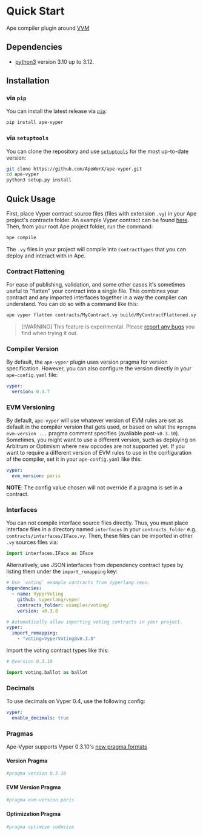 # Quick Start

Ape compiler plugin around [VVM](https://github.com/vyperlang/vvm)

## Dependencies

- [python3](https://www.python.org/downloads) version 3.10 up to 3.12.

## Installation

### via `pip`

You can install the latest release via [`pip`](https://pypi.org/project/pip/):

```bash
pip install ape-vyper
```

### via `setuptools`

You can clone the repository and use [`setuptools`](https://github.com/pypa/setuptools) for the most up-to-date version:

```bash
git clone https://github.com/ApeWorX/ape-vyper.git
cd ape-vyper
python3 setup.py install
```

## Quick Usage

First, place Vyper contract source files (files with extension `.vy`) in your Ape project's contracts folder.
An example Vyper contract can be found [here](https://vyper.readthedocs.io/en/stable/vyper-by-example.html).
Then, from your root Ape project folder, run the command:

```bash
ape compile
```

The `.vy` files in your project will compile into `ContractTypes` that you can deploy and interact with in Ape.

### Contract Flattening

For ease of publishing, validation, and some other cases it's sometimes useful to "flatten" your contract into a single file.
This combines your contract and any imported interfaces together in a way the compiler can understand.
You can do so with a command like this:

```bash
ape vyper flatten contracts/MyContract.vy build/MyContractFlattened.vy
```

> \[!WARNING\]
> This feature is experimental. Please [report any bugs](https://github.com/ApeWorX/ape-solidity/issues/new?assignees=&labels=bug&projects=&template=bug.md) you find when trying it out.

### Compiler Version

By default, the `ape-vyper` plugin uses version pragma for version specification.
However, you can also configure the version directly in your `ape-config.yaml` file:

```yaml
vyper:
  version: 0.3.7
```

### EVM Versioning

By default, `ape-vyper` will use whatever version of EVM rules are set as default in the compiler version that gets used,
or based on what the `#pragma evm-version ...` pragma comment specifies (available post-`v0.3.10`).
Sometimes, you might want to use a different version, such as deploying on Arbitrum or Optimism where new opcodes are not supported yet.
If you want to require a different version of EVM rules to use in the configuration of the compiler, set it in your `ape-config.yaml` like this:

```yaml
vyper:
  evm_version: paris
```

**NOTE**: The config value chosen will not override if a pragma is set in a contract.

### Interfaces

You can not compile interface source files directly.
Thus, you must place interface files in a directory named `interfaces` in your `contracts_folder` e.g. `contracts/interfaces/IFace.vy`.
Then, these files can be imported in other `.vy` sources files via:

```python
import interfaces.IFace as IFace
```

Alternatively, use JSON interfaces from dependency contract types by listing them under the `import_remapping` key:

```yaml
# Use `voting` example contracts from Vyperlang repo.
dependencies:
  - name: VyperVoting
    github: vyperlang/vyper
    contracts_folder: examples/voting/
    version: v0.3.8

# Automatically allow importing voting contracts in your project.
vyper:
  import_remapping:
    - "voting=VyperVoting@v0.3.8"
```

Import the voting contract types like this:

```python
# @version 0.3.10

import voting.ballot as ballot
```

### Decimals

To use decimals on Vyper 0.4, use the following config:

```yaml
vyper:
  enable_decimals: true
```

### Pragmas

Ape-Vyper supports Vyper 0.3.10's [new pragma formats](https://github.com/vyperlang/vyper/pull/3493)

#### Version Pragma

```python
#pragma version 0.3.10
```

#### EVM Version Pragma

```python
#pragma evm-version paris
```

#### Optimization Pragma

```python
#pragma optimize codesize
```
